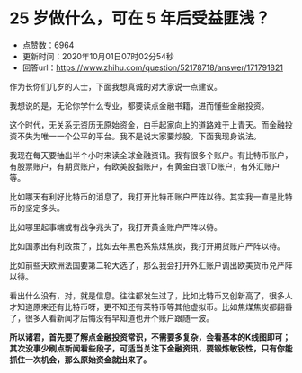 # 25 岁做什么，可在 5 年后受益匪浅？
- 点赞数：6964
- 更新时间：2020年10月01日07时02分54秒
- 回答url：https://www.zhihu.com/question/52178718/answer/171791821
<body>
 <p data-pid="XSF1DA9F">作为长你们几岁的人士，下面我想真诚的对大家说一点建议。</p>
 <p data-pid="fu2F1dhO">我想说的是，无论你学什么专业，都要读点金融书籍，进而懂些金融投资。</p>
 <p data-pid="AtwgyxRJ">这个时代，无关系无资历无原始资金，白手起家向上的道路难于上青天。而金融投资不失为唯一一个公平的平台。我不是说大家要炒股。下面我现身说法。</p>
 <p data-pid="sO2KHeiE">我现在每天要抽出半个小时来读全球金融资讯。我有很多个账户。有比特币账户，有股票账户，有期货账户，有欧美股指账户，有黄金白银TD账户，有外汇账户等。</p>
 <p data-pid="Jf2rlDI0">比如哪天有利好比特币的消息了，我打开比特币账户严阵以待。其实我一直是比特币的坚定多头。</p>
 <p data-pid="IpjzeEwW">比如哪里起事端或有战争兆头了，我打开黄金账户严阵以待。</p>
 <p data-pid="_wSDyKLT">比如国家出有利政策了，比如去年黑色系焦煤焦炭，我打开期货账户严阵以待。</p>
 <p data-pid="KnsVFF0F">比如前些天欧洲法国要第二轮大选了，那么我会打开外汇账户调出欧美货币兑严阵以待。</p>
 <p data-pid="vIqn4hGJ">看出什么没有，对，就是信息。往往都发生过了，比如比特币又创新高了，很多人才知道原来还有比特币呀，更不知还有莱特币等其他虚拟币。比如焦煤焦炭都翻番了，很多人看新闻才后悔没有早知道也开个账户跟随一波。</p>
 <p data-pid="URV08D0k"><b>所以诸君，首先要了解点金融投资常识，不需要多复杂，会看基本的K线图即可；其次没事少刷点新闻看些段子，可适当关注下金融资讯，要锻炼敏锐性，只有你能抓住一次机会，那么原始资金就出来了。</b></p>
 <p></p>
</body>